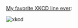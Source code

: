 [My favorite XKCD line ever](https://xkcd.com/792/): 

![xkcd][xkcd]

<!-- Images -->
[xkcd]: /sites/default/files/xkcd.png